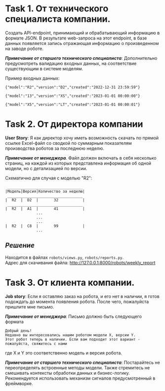 # Task 1. От технического специалиста компании.
Создать API-endpoint, принимающий и обрабатывающий информацию в формате JSON. 
В результате web-запроса на этот endpoint, в базе данных появляется запись 
отражающая информацию о произведенном на заводе роботе. 

_**Примечание от старшего технического специалиста**_: 
Дополнительно предусмотреть валидацию входных данных, на соответствие существующим в системе моделям.

Пример входных данных:

```{"model":"R2","version":"D2","created":"2022-12-31 23:59:59"}```

```{"model":"13","version":"XS","created":"2023-01-01 00:00:00"}```

```{"model":"X5","version":"LT","created":"2023-01-01 00:00:01"}```


# Task 2. От директора компании
**User Story**: Я как директор хочу иметь возможность скачать по прямой ссылке Excel-файл со сводкой по суммарным показателям производства роботов за последнюю неделю. 

_**Примечание от менеджера**_. Файл должен включать в себя несколько страниц, на каждой из которых представлена информация об одной модели, но с детализацией по версии. 

Схематично для случая с моделью "R2":

```
 __________________________________
|Модель|Версия|Количество за неделю|
 __________________________________
|  R2  |  D2  |       32           |
 __________________________________
|  R2  |  A1  |       41           |
              ...
              ... 
              ...
|  R2  |  С8  |       99           |
              ...  
```

## _Решение_
Находится в файлах `robots/views.py`, `robots/reports.py`.   
Адрес для скачивания файла: http://127.0.0.1:8000/robots/weekly_report

# Task 3. От клиента компании.
**Job story**: Если я оставляю заказ на робота, и его нет в наличии, я готов подождать до момента появления робота. После чего, пожалуйста пришлите мне письмо.

_**Примечание от менеджера**_: Письмо должно быть следующего формата
```
Добрый день!
Недавно вы интересовались нашим роботом модели X, версии Y. 
Этот робот теперь в наличии. Если вам подходит этот вариант - пожалуйста, свяжитесь с нами
```
где Х и Y это соответственно модель и версия робота.

_**Примечание от старшего технического специалиста**_: Постарайтесь не переопределять встроенные методы модели. Также стремитесь не смешивать контексты обработки данных и бизнес-логику. Рекомендуется использовать механизм сигналов предусмотренный в фреймворке.